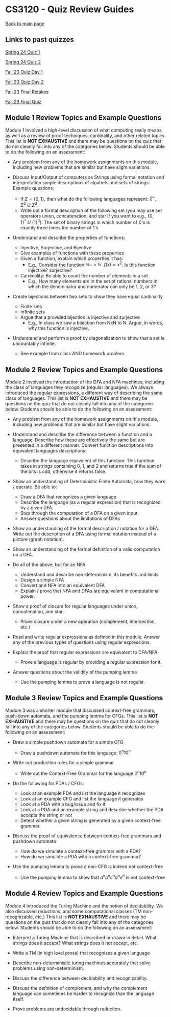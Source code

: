 CS3120 - Quiz Review Guides
===============================

[Back to main page](../index.html)

<a name="links"></a>Links to past quizzes
---------------------------------------

[Spring 24 Quiz 1](./sp24-quiz1.pdf)

[Spring 24 Quiz 2](./sp24-quiz2.pdf)

[Fall 23 Quiz Day 1](./QuizDay1.pdf)

[Fall 23 Quiz Day 2](./QuizDay2.pdf)

[Fall 23 Final Retakes](./f23-retakes.pdf)

[Fall 23 Final Quiz](./f23-final.pdf)

<a name="introduction"></a>Module 1 Review Topics and Example Questions
---------------------------------------

Module 1 involved a high-level discussion of what computing really means, as well as a review of proof techniques, cardinality, and other related topics. This list is **NOT EXHAUSTIVE** and there may be questions on the quiz that do not cleanly fall into any of the categories below. Students should be able to do the following on an assessment:

- Any problem from any of the homework assignments on this module, including new problems that are similar but have slight variations.

- Discuss Input/Output of computers as Strings using formal notation and interpretation simple descriptions of alpabets and sets of strings. Example questions:
	- If $\Sigma=\{0,1\}$, then what do the following languages represent: $\Sigma^+$, $\Sigma^2 \ U \ \Sigma^3$. 
	- Write out a formal description of the following set (you may use set operators union, concatenation, and star if you want to e.g., $\{0,1\}^* \ U \ \{1\}^3$): The set of binary strings in which number of 0's is exactly three times the number of 1's

- Understand and describe the properties of functions:
	- Injective, Surjective, and Bijective
	- Give examples of functions with these properties
	- Given a function, explain which properties it has:
		- E.g., Consider the function $\mathbb{N}->\mathbb{N} \ \ f(x)=x^2$. Is this function injective? surjective?
	- Cardinality: Be able to count the number of elements in a set
		- E.g., How many elements are in the set of rational numbers in which the denominator and numerator can only be 1, 2, or 3?

- Create bijections between two sets to show they have equal cardinality.
	- Finite sets
	- Infinite sets
	- Argue that a provided bijection is injective and surjective
		- E.g., In class we saw a bijection from NxN to N. Argue, in words, why this function is injective.

- Understand and perform a proof by diagonalization to show that a set is uncountably infinite.
	- See example from class AND homework problem.


<a name="introduction"></a>Module 2 Review Topics and Example Questions
---------------------------------------

Module 2 involved the introduction of the DFA and NFA machines, including the class of languages they recognize (regular languages). We always introduced the regular expressions, a different way of describing the same class of languages. This list is **NOT EXHAUSTIVE** and there may be questions on the quiz that do not cleanly fall into any of the categories below. Students should be able to do the following on an assessment:

- Any problem from any of the homework assignments on this module, including new problems that are similar but have slight variations.

- Understand and describe the difference between a function and a language. Describe how these are effectively the same but are presented in a different manner. Convert function descriptions into equivalent languages descriptions:
	- Describe the language equivalent of this function: This function takes in strings containing 0, 1, and 2 and returns true if the sum of the bits is odd, otherwise it returns false.

- Show an understanding of Deterministic Finite Automata, how they work / operate. Be able to:
	- Draw a DFA that recognizes a given language
	- Describe the language (as a regular expression) that is recognized by a given DFA.
	- Step through the computation of a DFA on a given input.
	- Answer questions about the limitations of DFAs

- Show an understanding of the formal description / notation for a DFA. Write out the description of a DFA using formal notation instead of a picture (graph notation).

- Show an understanding of the formal definition of a valid computation on a DFA.

- Do all of the above, but for an NFA
	- Understand and describe non-determinism, its benefits and limits
	- Design a simple NFA
	- Convert and NFA into an equivalent DFA
	- Explain / prove that NFA and DFAs are equivalent in computational power.

- Show a proof of closure for regular languages under union, concatenation, and star.
	- Prove closure under a new operation (complement, intersection, etc.)

- Read and write regular expressions as defined in this module. Answer any of the previous types of questions using regular expressions.

- Explain the proof that regular expressions are equivalent to DFA/NFA.
	- Prove a language is regular by providing a regular expression for it.

- Answer questions about the validity of the pumping lemma
	- Use the pumping lemma to prove a language is not regular.


<a name="introduction"></a>Module 3 Review Topics and Example Questions
---------------------------------------

Module 3 was a shorter module that discussed context-free grammars, push-down automata, and the pumping lemma for CFGs. This list is **NOT EXHAUSTIVE** and there may be questions on the quiz that do not cleanly fall into any of the categories below. Students should be able to do the following on an assessment:

- Draw a simple pushdown automata for a simple CFG
	- Draw a pushdown automata for this language: $0^n10^n$

- Write out production rules for a simple grammar
	- Write out the Context-Free Grammar for the language $0^n10^n$

- Do the following for PDAs / CFGs:
	- Look at an example PDA and list the language it recognizes
	- Look at an example CFG and list the language it generates
	- Look at a PDA with a bug/issue and fix it
	- Look at a PDA and an example string and describe whether the PDA accepts the string or not
	- Detect whether a given string is generated by a given context-free grammar.

- Discuss the proof of equivalence between context-free grammars and pushdown automata
	- How do we simulate a context-free grammar with a PDA?
	- How do we simulate a PDA with a context-free grammar?

- Use the pumping lemma to prove a non-CFG is indeed not context-free
	- Use the pumping lemma to show that $a^nb^nc^nd^ne^n$ is not context-free



<a name="introduction"></a>Module 4 Review Topics and Example Questions
---------------------------------------

Module 4 introduced the Turing Machine and the notion of decidability. We also discussed reductions, and some computational classes (TM non-recognizable, etc.) This list is **NOT EXHAUSTIVE** and there may be questions on the quiz that do not cleanly fall into any of the categories below. Students should be able to do the following on an assessment:

- Interpret a Turing Machine that is described or drawn in detail. What strings does it accept? What strings does it not accept, etc.

- Write a TM (in high level prose) that recognizes a given language

- Describe non-deterministic turing machines accurately that solve problems using non-determinism.

- Discuss the difference between decidability and recognizability.

- Discuss the definition of complement, and why the complement language can sometimes be harder to recognize than the language itself.

- Prove problems are undecidable through reduction.





